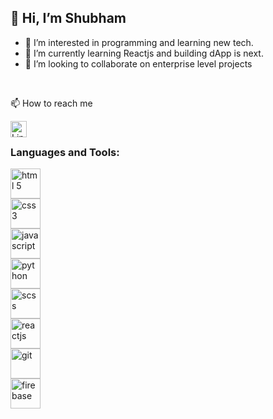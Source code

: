 ## 👋 Hi, I’m Shubham
- 👀 I’m interested in programming and learning new tech.
- 🌱 I’m currently learning Reactjs and building dApp is next.
- 💞️ I’m looking to collaborate on enterprise level projects
<br/>
 <p>📫 How to reach me </p> 
 <a href="linkedin.com/in/shubham-saurav-2765981b7"> <img align="left" alt="LinkedIn" width="26px" src="https://image.flaticon.com/icons/png/512/174/174857.png" /></a>
 <br/>
 
### Languages and Tools:
<div style="display:flex;flex-direction:column"><img align="left" alt="html 5" width="48px" src="https://cdn-icons-png.flaticon.com/128/919/919827.png" />
 <img align="left" alt="css 3" width="48px" src="https://cdn-icons-png.flaticon.com/128/919/919826.png" />
 <img align="left" alt="javascript" width="48px" src="https://cdn-icons-png.flaticon.com/128/136/136530.png" />
 <img align="left" alt="python" width="48px" src="https://cdn-icons-png.flaticon.com/128/919/919852.png" />
 <img align="left" alt="scss" width="48px" src="https://cdn-icons-png.flaticon.com/128/5968/5968358.png" />
 <img align="left" alt="reactjs" width="48px" src="https://cdn-icons-png.flaticon.com/128/1260/1260667.png" />
 <img align="left" alt="git" width="48px" src="https://cdn-icons-png.flaticon.com/128/919/919847.png" />
 <img align="left" alt="firebase" width="48px" src="https://img.icons8.com/color/100/000000/firebase.png"/>
</div>




<!---
shubham-srv/shubham-srv is a ✨ special ✨ repository because its `README.md` (this file) appears on your GitHub profile.
You can click the Preview link to take a look at your changes.
--->
